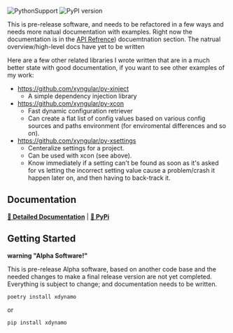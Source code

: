 ![PythonSupport](https://img.shields.io/static/v1?label=python&message=%203.8|%203.9|%203.10|%203.11&color=blue?style=flat-square&logo=python)
![PyPI version](https://badge.fury.io/py/xdynamo.svg?)

This is pre-release software, and needs to be refactored in a few ways and needs more  natual documentation with examples.  Right now the documentation is in the [API Refrence](https://xyngular.github.io/py-xdynamo/latest/api/xdynamo/)) docuemtnation section.  The natrual overview/high-level docs have yet to be written

Here are a few other related libraries I wrote written that are in a much better state with good documentation, if you want to see other examples of my work:

- https://github.com/xyngular/py-xinject
    - A simple dependency injection library
- https://github.com/xyngular/py-xcon
    - Fast dynamic configuration retriever
    - Can create a flat list of config values based on various config sources and paths environment (for enviromental differences and so on).
- https://github.com/xyngular/py-xsettings
    - Centeralize settings for a project.
    - Can be used with xcon (see above).
    - Know immediately if a setting can't be found as soon as it's asked for vs letting the incorrect setting value cause a problem/crash it happen later on, and then having to back-track it.

## Documentation

**[📄 Detailed Documentation](https://xyngular.github.io/py-xdynamo/latest/)** | **[🐍 PyPi](https://pypi.org/project/xdynamo/)**

## Getting Started

**warning "Alpha Software!"**

This is pre-release Alpha software, based on another code base and
the needed changes to make a final release version are not yet
completed. Everything is subject to change; and documentation needs
to be written.


```shell
poetry install xdynamo
```

or

```shell
pip install xdynamo
```
